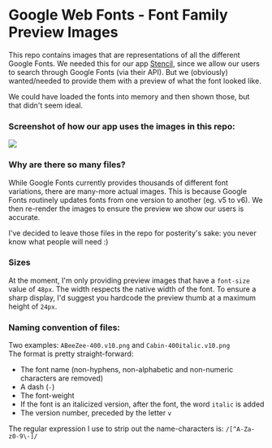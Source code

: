 # Google Web Fonts - Font Family Preview Images

This repo contains images that are representations of all the different Google
Fonts. We needed this for our app [Stencil](https://getstencil.com), since we
allow our users to search through Google Fonts (via their API). But we
(obviously) wanted/needed to provide them with a preview of what the font looked
like.

We could have loaded the fonts into memory and then shown those, but that didn't
seem ideal.

### Screenshot of how our app uses the images in this repo:
![](https://i.imgur.com/4bm2ixQ.png)

### Why are there so many files?
While Google Fonts currently provides thousands of different font variations,
there are many-more actual images. This is because Google Fonts routinely
updates fonts from one version to another (eg. v5 to v6). We then re-render the
images to ensure the preview we show our users is accurate.

I've decided to leave those files in the repo for posterity's sake: you never
know what people will need :)

### Sizes
At the moment, I'm only providing preview images that have a `font-size` value
of `48px`. The width respects the native width of the font. To ensure a sharp
display, I'd suggest you hardcode the preview thumb at a maximum height of
`24px`.

### Naming convention of files:
Two examples: `ABeeZee-400.v10.png` and `Cabin-400italic.v10.png`  
The format is pretty straight-forward:
- The font name (non-hyphens, non-alphabetic and non-numeric characters are removed)
- A dash (`-`)
- The font-weight
- If the font is an italicized version, after the font, the word `italic` is added
- The version number, preceded by the letter `v`

The regular expression I use to strip out the name-characters is:
`/[^A-Za-z0-9\-]/`
